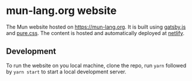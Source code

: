 # mun-lang.org website

The Mun website hosted on https://mun-lang.org. It is built using [gatsby.js](https://www.gatsbyjs.org/) and [pure.css](https://purecss.io/). The content is hosted and automatically deployed at [netlify](https://netlify.com/).

## Development

To run the website on you local machine, clone the repo, run `yarn` followed by `yarn start` to start a local development server.